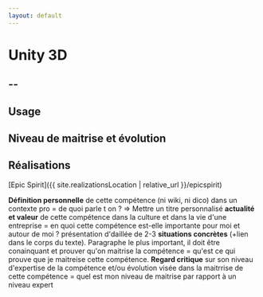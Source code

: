 ```yaml
---
layout: default
---
```

# Unity 3D

## --

## Usage

## Niveau de maitrise et évolution

## Réalisations

[Epic Spirit]({{ site.realizationsLocation | relative_url }}/epicspirit)

**Définition personnelle** de cette compétence (ni wiki, ni dico) dans un contexte pro = de quoi parle t on ? => Mettre un titre personnalisé
**actualité et valeur** de cette compétence dans la culture et dans la vie d'une entreprise = en quoi cette compétence est-elle importante pour moi et autour de moi ?
présentation d'daillée de 2-3 **situations concrètes** (+lien dans le corps du texte). Paragraphe le plus important, il doit être conainquant et prouver qu'on maitrise la compétence = qu'est ce qui prouve que je maitreise cette compétence.
**Regard critique** sur son niveau d'expertise de la compétence et/ou évolution visée dans la maitrrise de cette compétence = quel est mon niveau de maitrise par rapport à un niveau expert
